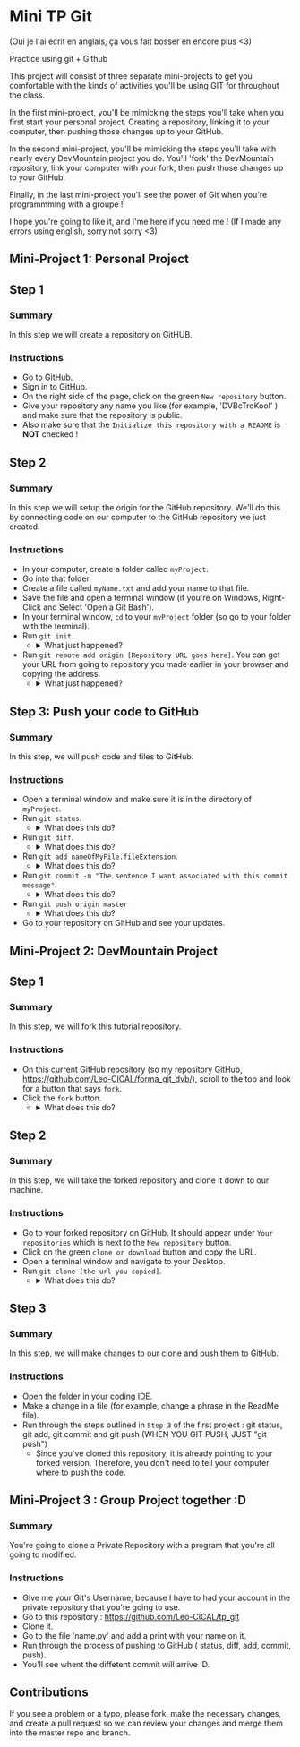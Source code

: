 
# Mini TP Git 

(Oui je l'ai écrit en anglais, ça vous fait bosser en encore plus <3)

Practice using git + Github

This project will consist of three separate mini-projects to get you comfortable with the kinds of activities you'll be using GIT for throughout the class. 

In the first mini-project, you'll be mimicking the steps you'll take when you first start your personal project. Creating a repository, linking it to your computer, then pushing those changes up to your GitHub.

In the second mini-project, you'll be mimicking the steps you'll take with nearly every DevMountain project you do. You'll 'fork' the DevMountain repository, link your computer with your fork, then push those changes up to your GitHub.

Finally, in the last mini-project you'll see the power of Git when you're programmming with a groupe !

I hope you're going to like it, and I'me here if you need me ! (If I made any errors using english, sorry not sorry <3)

## Mini-Project 1: Personal Project

## Step 1

### Summary

In this step we will create a repository on GitHUB.

### Instructions

* Go to <a href="https://github.com/">GitHub</a>.
* Sign in to GitHub.
* On the right side of the page, click on the green `New repository` button.
* Give your repository any name you like (for example, 'DVBcTroKool' ) and make sure that the repository is public.
* Also make sure that the `Initialize this repository with a README` is <b>NOT</b> checked !

## Step 2

### Summary

In this step we will setup the origin for the GitHub repository. We'll do this by connecting code on our computer to the GitHub repository we just created.

### Instructions

* In your computer, create a folder called `myProject`.
* Go into that folder.
* Create a file called `myName.txt` and add your name to that file.
* Save the file and open a terminal window (if you're on Windows, Right-Click and Select 'Open a Git Bash').
* In your terminal window, `cd` to your `myProject` folder (so go to your folder with the terminal).
* Run `git init`. 
  * <details>

    <summary> What just happened? </summary>

    <br />

    You've just told your computer that you want git to watch the `myProject` folder and to keep track of any changes. This also allows us to run git commands inside of the folder. (Warning:  Be very careful to make sure you're in the right directory when you run `git init`!)

    </details>
* Run `git remote add origin [Repository URL goes here]`. You can get your URL from going to repository you made earlier in your browser and copying the address.
  * <details>

    <summary> What just happened? </summary>

    <br />

    Basically, we tell our computer "Hey, I created this repo on GitHub, so when I push, I want my code to go to this GitHub repo." Now whenever you run `git push origin master` your computer knows that origin is pointing to your repo you made on GitHub and it pushes your changes there.

    <br />

    ( If you accidentally DID initialize your repository with a README, you must do a `git pull origin master` first - to get the README file on your computer - before you'll be able to push. ) 

    </details>

## Step 3: Push your code to GitHub

### Summary

In this step, we will push code and files to GitHub.

### Instructions

* Open a terminal window and make sure it is in the directory of `myProject`.
* Run `git status`.
  * <details>

    <summary> What does this do? </summary>

    <br />

    This will show what files have been changed. This also helps us determine what files we want to add to GitHub and what files we don't want to add to GitHub.

    </details>
* Run `git diff`.
  * <details>

    <summary> What does this do? </summary>

    <br />

    This will show the actual code that has been changed. Again, we want to make sure we don't push anything to GitHub that shouldn't be there.

    </details>
* Run `git add nameOfMyFile.fileExtension`.
  * <details>

    <summary> What does this do? </summary>

    <br />

    This adds our file(s) to the 'staging area'. This is basically a fail safe if you accidentially add something you don't want. You can view items that our staged by running `git status`.

    </details>
* Run `git commit -m "The sentence I want associated with this commit message"`.
  * <details>

    <summary> What does this do? </summary>

    <br />

    This tells your computer: 'Hey, the next time code is pushed to GitHub, take all of this code with it.' The message also specifies what GitHub will display in relation to this commit.

    </details>
* Run `git push origin master`
  * <details>

    <summary> What does this do? </summary>

    <br />

    Your code is now pushed to GitHub. Be sure to include `origin master`, as this tells GitHub which branch you want to push to, and creates the branch if it doesn't exist yet.

    </details>
* Go to your repository on GitHub and see your updates.

## Mini-Project 2: DevMountain Project

## Step 1

### Summary

In this step, we will fork this tutorial repository.

### Instructions

* On this current GitHub repository (so my repository GitHub, https://github.com/Leo-CICAL/forma_git_dvb/), scroll to the top and look for a button that says `fork`.
* Click the `fork` button.
  * <details>

    <summary> What does this do? </summary>

    <br />

    This will essentially copy all of the code from this repository, but make it as a new repository under your account. As you can imagine, you can't push directly to the DevMountain repo, because that would not be secure for DevMountain (anyone could make any changes they want). What you should do is create a fork of this repo, then push to your own fork because it's under your own account.

    </details>

## Step 2

### Summary

In this step, we will take the forked repository and clone it down to our machine.

### Instructions

* Go to your forked repository on GitHub. It should appear under `Your repositories` which is next to the `New repository` button.
* Click on the green `clone or download` button and copy the URL.
* Open a terminal window and navigate to your Desktop.
* Run `git clone [the url you copied]`.
  * <details>

    <summary> What does this do? </summary>

    <br />

    This takes what's on GitHub and essentially downloads it so you can now make changes to it on your local computer.

    </details>

## Step 3

### Summary

In this step, we will make changes to our clone and push them to GitHub.

### Instructions

* Open the folder in your coding IDE.
* Make a change in a file (for example, change a phrase in the ReadMe file).
* Run through the steps outlined in `Step 3` of the first project : git status, git add, git commit and git push (WHEN YOU GIT PUSH, JUST "git push")
  * Since you've cloned this repository, it is already pointing to your forked version. Therefore, you don't need to tell your computer where to push the code.


## Mini-Project 3 : Group Project together :D

### Summary

You're going to clone a Private Repository with a program that you're all going to modified. 

### Instructions

* Give me your Git's Username, because I have to had your account in the private repository that you're going to use.
* Go to this repository : https://github.com/Leo-CICAL/tp_git
* Clone it.
* Go to the file 'name.py' and add a print with your name on it.
* Run through the process of pushing to GitHub ( status, diff, add, commit, push).
* You'll see whent the diffetent commit will arrive :D.

## Contributions

If you see a problem or a typo, please fork, make the necessary changes, and create a pull request so we can review your changes and merge them into the master repo and branch.


